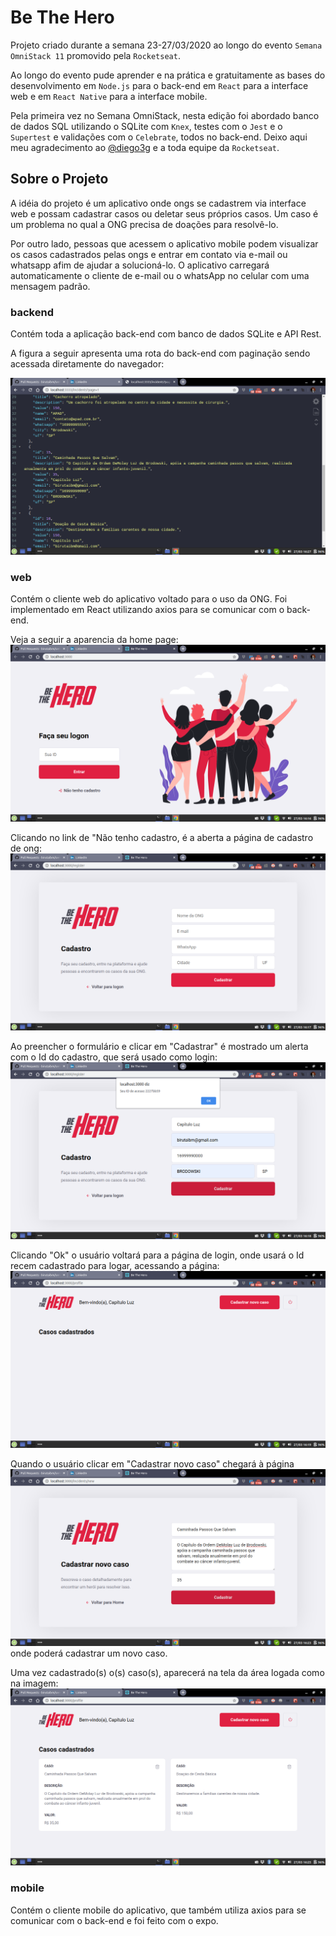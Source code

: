 # Be The Hero

Projeto criado durante a semana 23-27/03/2020 ao longo do evento `Semana OmniStack 11` promovido pela `Rocketseat`.

Ao longo do evento pude aprender e na prática e gratuitamente as bases do desenvolvimento em `Node.js` para o back-end em `React` para a interface web e em `React Native` para a interface mobile.

Pela primeira vez no Semana OmniStack, nesta edição foi abordado banco de dados SQL utilizando o SQLite com `Knex`, testes com o `Jest` e o `Supertest` e validações com o `Celebrate`, todos no back-end. Deixo aqui meu agradecimento ao [@diego3g](https://github.com/diego3g) e a toda equipe da `Rocketseat`.

## Sobre o Projeto

A idéia do projeto é um aplicativo onde ongs se cadastrem via interface web e possam cadastrar casos ou deletar seus próprios casos. Um caso é um problema no qual a ONG precisa de doações para resolvê-lo.

Por outro lado, pessoas que acessem o aplicativo mobile podem visualizar os casos cadastrados pelas ongs e entrar em contato via e-mail ou whatsapp afim de ajudar a solucioná-lo. O aplicativo carregará automaticamente o cliente de e-mail ou o whatsApp no celular com uma mensagem padrão.

### backend

Contém toda a aplicação back-end com banco de dados SQLite e API Rest.

A figura a seguir apresenta uma rota do back-end com paginação sendo acessada diretamente do navegador:

![back](./imgs/backend-pagination.png)

<!-- Colocar aqui uma descrição da API com suas rotas, parâmetros e respostas -->

### web

Contém o cliente web do aplicativo voltado para o uso da ONG. Foi implementado em React utilizando axios para se comunicar com o back-end.

Veja a seguir a aparencia da home page: ![web-home](./imgs/web-home.png)

Clicando no link de "Não tenho cadastro, é a aberta a página de cadastro de ong: ![web-create-ong](./imgs/web-create-ong.png)

Ao preencher o formulário e clicar em "Cadastrar" é mostrado um alerta com o Id do cadastro, que será usado como login: ![web-create-ong-response](./imgs/web-create-ong-response.png)

Clicando "Ok" o usuário voltará para a página de login, onde usará o Id recem cadastrado para logar, acessando a página: ![web-empty-loged-area](./imgs/web-empty-loged-area.png)

Quando o usuário clicar em "Cadastrar novo caso" chegará à página ![web-create-incident](./imgs/web-create-incident.png) onde poderá cadastrar um novo caso.

Uma vez cadastrado(s) o(s) caso(s), aparecerá na tela da área logada como na imagem: ![web-loged-area](./imgs/web-loged-area.png)

### mobile

Contém o cliente mobile do aplicativo, que também utiliza axios para se comunicar com o back-end e foi feito com o expo.